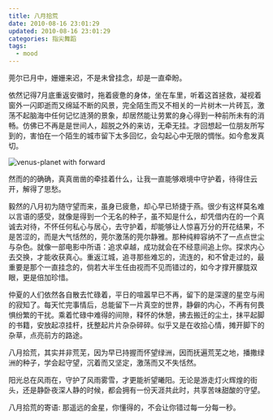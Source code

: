 ```yaml
---
title: 八月拾荒
date: 2010-08-16 23:01:29
updated: 2010-08-16 23:01:29
categories: 指尖舞蹈
tags:
  - mood
---
```


莞尔已月中，姗姗来迟，不是未曾挂念，却是一直牵盼。

依然记得7月底重返安徽时，拖着疲惫的身体，坐在车里，听着这首拯救，凝视着窗外一闪即逝而又绵延不断的风景，完全陌生而又不相关的一片树木一片砖瓦，激荡不起脑海中任何记忆涟漪的景象，却居然能让劳累的身心得到一种前所未有的消畅。仿佛已不再是是世间人，超脱之外的来访，无牵无挂。才回想起一位朋友所写到的，害怕在一个陌生的城市留下太多回忆，会勾起心中无限的惆怅。如今愈发真切。

<!-- more -->

![venus-planet with forward](https://ws4.sinaimg.cn/large/006tNbRwly1fynn0h8xdkj30hs0az0sp.jpg)

然而的的确确，真真凿凿的牵挂着什么，让我一直能够艰境中守护着，待得住云开，解得了思愁。

毅然的八月初为随守望而来，虽身已疲惫，却心早已矫捷于燕。很少有这样莫名难以言语的感受，就像是得到一个无名的种子，虽不知是什么，却凭借内在的一个真诚去对待，不怀任何私心与居心，去守护着，却能够让人惊喜万分的开花结果，不是苦涩的，而是大气恬然的，莞尔激荡的莞尔静雅。那种纯粹容纳不了一点点世尘与杂色。就像一部电影中所语：追求卓越，成功就会在不经意间追上你。探求内心去交换，才能收获真心。重返江城，追寻那些难忘的，流连的，和不曾走过的，最重要是那个一直挂念的，倘若大半生任由视而不见而错过的，如今才撑开朦胧双眼，更是倍加珍惜。

仲夏的人们依然各自散去忙碌着，平日的喧嚣早已不再，留下的是深邃的星空与闹的寂知了。每天忙完事情后，总能留下一片真空的世界，静僻的内心，不再有何畏惧纷繁的干扰。乘着忙碌中难得的间隙，释怀的休憩，拂去搬迁的尘土，抹平起脚的书籍，安放起凉挂杆，抚整起片片杂杂碎碎。似乎又是在收拾心情，摊开脚下的杂草，点亮前方的路途。

八月拾荒，其实并非荒芜，因为早已持握而怀望绿洲，因而抚遍荒芜之地，播撒绿洲的种子，学会起守望，沉着而又坚定，激荡而又不失恬然。

阳光总在风雨在，守护了风雨雾雪，才更能祈望曦阳。无论是游走灯火辉煌的街头，还是静卧夜深人静的时候，都会拥有一份天涯共此时，共享苦味甜酸的守望。

八月拾荒的寄语: 那遥远的金星，你懂得的，不会让你错过每一分每一秒。